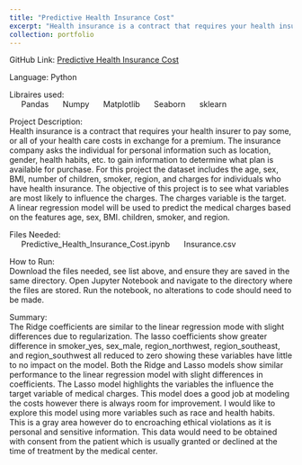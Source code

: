 ```yaml
---
title: "Predictive Health Insurance Cost"
excerpt: "Health insurance is a contract that requires your health insurer to pay some, or all of your health care costs in exchange for a premium. The insurance company asks the individual for personal information such as location, gender, health habits, etc. to gain information to determine what plan is available for purchase. For this project the dataset includes the age, sex, BMI, number of children, smoker, region, and charges for individuals who have health insurance. The objective of this project is to see what variables are most likely to influence the charges. The charges variable is the target. A linear regression model will be used to predict the medical charges based on the features age, sex, BMI. children, smoker, and region."
collection: portfolio
---
```


GitHub Link: [Predictive Health Insurance Cost](https://github.com/laurenthompson4477/laurenthompson4477.github.io/tree/main/Health_Insurance_Predictive)

Language: Python

Libraires used: <br>
	&ensp;&ensp;&ensp;Pandas
	&ensp;&ensp;&ensp;Numpy
	&ensp;&ensp;&ensp;Matplotlib
	&ensp;&ensp;&ensp;Seaborn
	&ensp;&ensp;&ensp;sklearn
 
Project Description: <br>
Health insurance is a contract that requires your health insurer to pay some, or all of your health care costs in exchange for a premium. The insurance company asks the individual for personal information such as location, gender, health habits, etc. to gain information to determine what plan is available for purchase. For this project the dataset includes the age, sex, BMI, number of children, smoker, region, and charges for individuals who have health insurance. The objective of this project is to see what variables are most likely to influence the charges. The charges variable is the target. A linear regression model will be used to predict the medical charges based on the features age, sex, BMI. children, smoker, and region.

Files Needed:<br>
	&ensp;&ensp;&ensp;Predictive_Health_Insurance_Cost.ipynb
	&ensp;&ensp;&ensp;Insurance.csv


How to Run:<br>
Download the files needed, see list above, and ensure they are saved in the same directory. Open Jupyter Notebook and navigate to the directory where the files are stored. Run the notebook, no alterations to code should need to be made.

Summary: <br>
The Ridge coefficients are similar to the linear regression mode with slight differences due to regularization. The lasso coefficients show greater difference in smoker_yes, sex_male, region_northwest, region_southeast, and region_southwest all reduced to zero showing these variables have little to no impact on the model.
Both the Ridge and Lasso models show similar performance to the linear regression model with slight differences in coefficients. The Lasso model highlights the variables the influence the target variable of medical charges.
This model does a good job at modeling the costs however there is always room for improvement. I would like to explore this model using more variables such as race and health habits. This is a gray area however do to encroaching ethical violations as it is personal and sensitive information. This data would need to be obtained with consent from the patient which is usually granted or declined at the time of treatment by the medical center.

